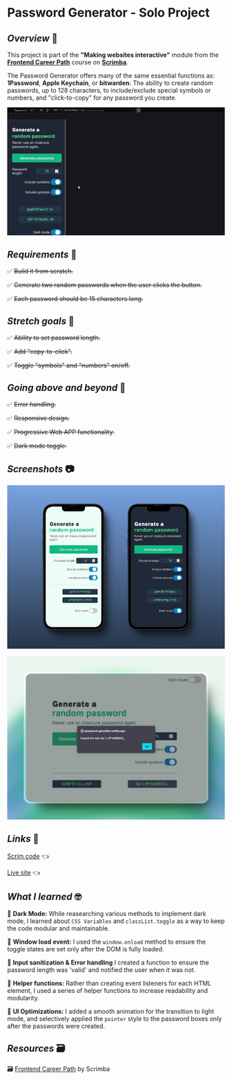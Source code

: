 # Password Generator - Solo Project

## *Overview* 🧐
This project is part of the **"Making websites interactive"** module from the [**Frontend Career Path**](https://v2.scrimba.com/the-frontend-developer-career-path-c0j) course on [**Scrimba**](https://v2.scrimba.com/home).

The Password Generator offers many of the same essential functions as: **1Password**, **Apple Keychain**, or **bitwarden**: The ability to create random passwords, up to 128 characters, to include/exclude special symbols or numbers, and "click-to-copy" for any password you create.

![Password Generator](./pw-gen.gif)

## *Requirements* 📝

✅ ~~Build it from scratch.~~

✅ ~~Generate two random passwords when the user clicks the button.~~

✅ ~~Each password should be 15 characters long.~~

## *Stretch goals* 💪

✅ ~~Ability to set password length.~~

✅ ~~Add "copy-to-click".~~

✅ ~~Toggle "symbols" and "numbers" on/off.~~

## *Going above and beyond* 🚀

✅ ~~Error handling.~~

✅ ~~Responsive design.~~

✅ ~~Progressive Web APP functionality.~~

✅ ~~Dark mode toggle.~~

## *Screenshots* 📷

![Mobile](./iphone_14_dark-light.png)

![Click to copy](./click-to-copy.png)

## *Links* 🔗

[Scrim code](https://v1.scrimba.com/scrim/cPvy9rTK) 👈

[Live site](https://password-gener8er.netlify.app) 👈

## *What I learned* 🤓

🔳 **Dark Mode:** While reasearching various methods to implement dark mode, I learned about `CSS Variables` and `classList.toggle` as a way to keep the code modular and maintainable.

🔳 **Window load event:** I used the `window.onload` method to ensure the toggle states are set only after the DOM is fully loaded.

🔳 **Input sanitization & Error handling** I created a function to ensure the password length was 'valid' and notified the user when it was not.

🔳 **Helper functions:** Rather than creating event listeners for each HTML element, I used a series of helper functions to increase readability and modularity. 

🔳 **UI Optimizations:** I added a smooth animation for the transition to light mode, and selectively applied the `pointer` style to the password boxes only after the passwords were created.

## *Resources* 🗃️

🗃️ [Frontend Career Path](https://v2.scrimba.com/the-frontend-developer-career-path-c0j) by Scrimba
